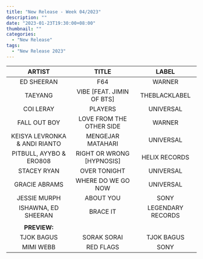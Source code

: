 ```yaml
---
title: "New Release - Week 04/2023"
description: ""
date: "2023-01-23T19:30:00+08:00"
thumbnail: ""
categories:
  - "New Release"
tags:
  - "New Release 2023"
---
```

<!--more-->
|ARTIST|TITLE|LABEL|
|:----:|:----:|:----:|
|ED SHEERAN|F64|WARNER|
|TAEYANG|VIBE [FEAT. JIMIN OF BTS]|THEBLACKLABEL|
|COI LERAY|PLAYERS|UNIVERSAL|
|FALL OUT BOY|LOVE FROM THE OTHER SIDE|WARNER|
|KEISYA LEVRONKA & ANDI RIANTO|MENGEJAR MATAHARI|UNIVERSAL|
|PITBULL, AYYBO & ERO808|RIGHT OR WRONG [HYPNOSIS]|HELIX RECORDS|
|STACEY RYAN|OVER TONIGHT|UNIVERSAL|
|GRACIE ABRAMS|WHERE DO WE GO NOW|UNIVERSAL|
|JESSIE MURPH|ABOUT YOU|SONY|
|ISHAWNA, ED SHEERAN|BRACE IT|LEGENDARY RECORDS|
| | | |
|**PREVIEW:**| | |
|TJOK BAGUS|SORAK SORAI|TJOK BAGUS|
|MIMI WEBB|RED FLAGS|SONY|